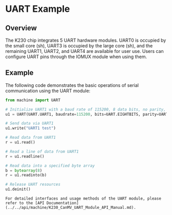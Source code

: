 # UART Example

## Overview

The K230 chip integrates 5 UART hardware modules. UART0 is occupied by the small core (sh), UART3 is occupied by the large core (sh), and the remaining UART1, UART2, and UART4 are available for user use. Users can configure UART pins through the IOMUX module when using them.

## Example

The following code demonstrates the basic operations of serial communication using the UART module:

```python
from machine import UART

# Initialize UART1 with a baud rate of 115200, 8 data bits, no parity, and 1 stop bit
u1 = UART(UART.UART1, baudrate=115200, bits=UART.EIGHTBITS, parity=UART.PARITY_NONE, stop=UART.STOPBITS_ONE)

# Send data via UART1
u1.write("UART1 test")

# Read data from UART1
r = u1.read()

# Read a line of data from UART1
r = u1.readline()

# Read data into a specified byte array
b = bytearray(8)
r = u1.readinto(b)

# Release UART resources
u1.deinit()
```

```{admonition} Tip
For detailed interfaces and usage methods of the UART module, please refer to the [API Documentation](../../api/machine/K230_CanMV_UART_Module_API_Manual.md).
```
